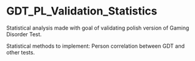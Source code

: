 # GDT_PL_Validation_Statistics
Statistical analysis made with goal of validating polish version of Gaming Disorder Test.

Statistical methods to implement:
Person correlation between GDT and other tests.
